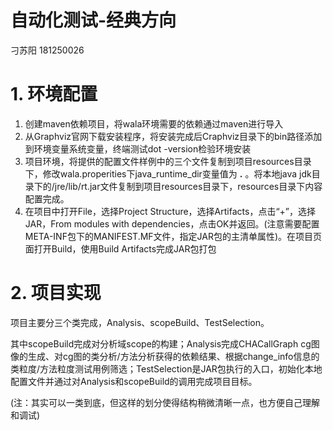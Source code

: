 # 自动化测试-经典方向

刁苏阳 181250026

# 1. 环境配置

1. 创建maven依赖项目，将wala环境需要的依赖通过maven进行导入
2. 从Graphviz官网下载安装程序，将安装完成后Craphviz目录下的bin路径添加到环境变量系统变量，终端测试dot -version检验环境安装
3. 项目环境，将提供的配置文件样例中的三个文件复制到项目resources目录下，修改wala.properities下java_runtime_dir变量值为 **.** 。将本地java jdk目录下的/jre/lib/rt.jar文件复制到项目resources目录下，resources目录下内容配置完成。
4. 在项目中打开File，选择Project Structure，选择Artifacts，点击“+”，选择JAR，From modules with dependencies，点击OK并返回。(注意需要配置META-INF包下的MANIFEST.MF文件，指定JAR包的主清单属性)。在项目页面打开Build，使用Build Artifacts完成JAR包打包

# 2. 项目实现

项目主要分三个类完成，Analysis、scopeBuild、TestSelection。

其中scopeBuild完成对分析域scope的构建；Analysis完成CHACallGraph cg图像的生成、对cg图的类分析/方法分析获得的依赖结果、根据change_info信息的类粒度/方法粒度测试用例筛选；TestSelection是JAR包执行的入口，初始化本地配置文件并通过对Analysis和scopeBuild的调用完成项目目标。

(注：其实可以一类到底，但这样的划分使得结构稍微清晰一点，也方便自己理解和调试)

